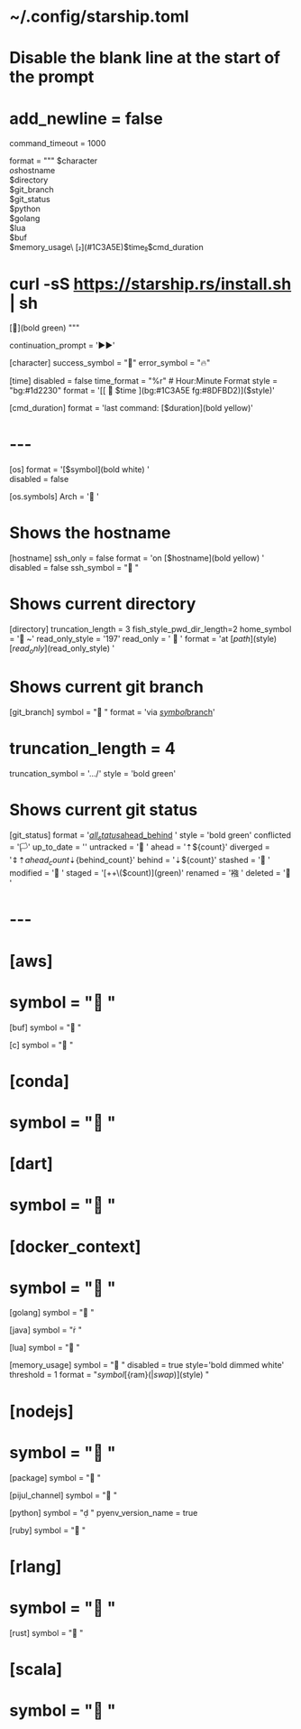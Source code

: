 # ~/.config/starship.toml

# Disable the blank line at the start of the prompt
# add_newline = false
command_timeout = 1000

format = """
$character\
$os$hostname\
$directory\
$git_branch\
$git_status \
$python\
$golang\
$lua\
$buf\
$memory_usage\
[](#1C3A5E)$time[](#1C3A5E)$cmd_duration
# curl -sS https://starship.rs/install.sh | sh

[](bold green) """

continuation_prompt = '▶▶'

[character]
success_symbol = "🚀"
error_symbol = "🔥"

[time]
disabled = false
time_format = "%r" # Hour:Minute Format
style = "bg:#1d2230"
format = '[[ 󱑍 $time ](bg:#1C3A5E fg:#8DFBD2)]($style)'

[cmd_duration]
format = 'last command: [$duration](bold yellow)'

# ---

[os]
format = '[$symbol](bold white) '   
disabled = false

[os.symbols]
Arch = ' '

# Shows the hostname
[hostname]
ssh_only = false
format = 'on [$hostname](bold yellow) '
disabled = false
ssh_symbol = " "

# Shows current directory
[directory]
truncation_length = 3
fish_style_pwd_dir_length=2
home_symbol = '󰋜 ~'
read_only_style = '197'
read_only = '  '
format = 'at [$path]($style)[$read_only]($read_only_style) '

# Shows current git branch
[git_branch]
symbol = " "
format = 'via [$symbol$branch]($style)'
# truncation_length = 4
truncation_symbol = '…/'
style = 'bold green'

# Shows current git status
[git_status]
format = '[$all_status$ahead_behind]($style) '
style = 'bold green'
conflicted = '🏳'
up_to_date = ''
untracked = ' '
ahead = '⇡${count}'
diverged = '⇕⇡${ahead_count}⇣${behind_count}'
behind = '⇣${count}'
stashed = ' '
modified = ' '
staged = '[++\($count\)](green)'
renamed = '襁 '
deleted = ' '


# ---

# [aws]
# symbol = "  "

[buf]
symbol = " "

[c]
symbol = " "

# [conda]
# symbol = " "

# [dart]
# symbol = " "

# [docker_context]
# symbol = " "

[golang]
symbol = " "

[java]
symbol = " "

[lua]
symbol = " "

[memory_usage]
symbol = "󰍛 "
disabled = true
style='bold dimmed white'
threshold = 1
format = "$symbol [${ram}(|${swap})]($style) "

# [nodejs]
# symbol = " "

[package]
symbol = "󰏗 "

[pijul_channel]
symbol = " "

[python]
symbol = " "
pyenv_version_name = true

[ruby]
symbol = " "

# [rlang]
# symbol = "󰟔 "

[rust]
symbol = " "

# [scala]
# symbol = " "

